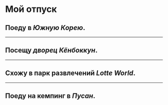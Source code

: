 # Мой отпуск

## Поеду в _Южную Корею_.
___

## Посещу _дворец Кёнбоккун_.
___

## Схожу в парк развлечений _Lotte World_.
___

## Поеду на кемпинг в _Пусан_.